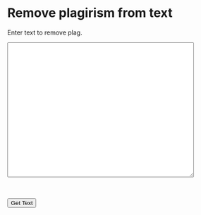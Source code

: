 
<html>
<head>
  
<script src="https://cdnjs.cloudflare.com/ajax/libs/jquery/3.6.0/jquery.js" integrity="sha512-n/4gHW3atM3QqRcbCn6ewmpxcLAHGaDjpEBu4xZd47N0W2oQ+6q7oc3PXstrJYXcbNU1OHdQ1T7pAP+gi5Yu8g==" crossorigin="anonymous" referrerpolicy="no-referrer"></script>
  
  
  
</head>
<body>

  
<h1>Remove plagirism from text</h1>
<p>Enter text to remove plag.</p>
  
  <textarea id="message" rows="20" cols="50"></textarea>
  <br><br>
   <input type="button" value="Get Text" onclick="getText()" />

  <script>
<!--     <script src="jquery.js">
    <script src="jquery.translate.js">
    var dict = {
    "Home": {
    pt: "Início"
  },
  "Download plugin": {
     pt: "Descarregar plugin",
     en: "Download plugin"
  }
} -->

    var text = "";
  function getText() {
    text = document.getElementById("message").value;
    alert(text);

    
 

  
<!--   var translator = $text.translate({lang: "en", t: dict}); 

  translator.lang("pt");
    alert(translator); -->
    }
    
  </script></script></script>
  


</body>
</html>
